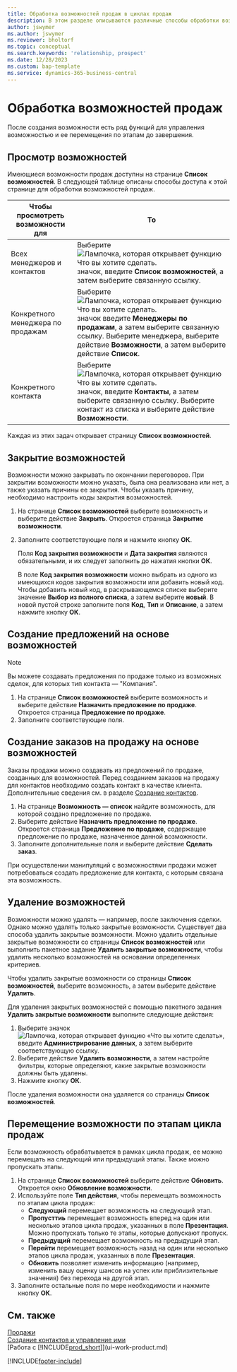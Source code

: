 ```yaml
---
title: Обработка возможностей продаж в циклах продаж
description: В этом разделе описываются различные способы обработки возможностей продаж в циклах продаж и перемещения возможной сделки по стадиям цикла продаж.
author: jswymer
ms.author: jswymer
ms.reviewer: bholtorf
ms.topic: conceptual
ms.search.keywords: 'relationship, prospect'
ms.date: 12/28/2023
ms.custom: bap-template
ms.service: dynamics-365-business-central
---
```

# <a name="process-sales-opportunities"></a>Обработка возможностей продаж

После создания возможности есть ряд функций для управления возможностью и ее перемещения по этапам до завершения.

## <a name="view-opportunities"></a>Просмотр возможностей

Имеющиеся возможности продаж доступны на странице **Список возможностей**. В следующей таблице описаны способы доступа к этой странице для обработки возможностей продаж.

| Чтобы просмотреть возможности для | То |
| --- | --- |
| Всех менеджеров и контактов |Выберите ![Лампочка, которая открывает функцию Что вы хотите сделать.](media/ui-search/search_small.png "Что вы хотите сделать") значок, введите **Список возможностей**, а затем выберите связанную ссылку. |
| Конкретного менеджера по продажам |Выберите ![Лампочка, которая открывает функцию Что вы хотите сделать.](media/ui-search/search_small.png "Что вы хотите сделать") значок введите **Менеджеры по продажам**, а затем выберите связанную ссылку. Выберите менеджера, выберите действие **Возможности**, а затем выберите действие **Список**. |
| Конкретного контакта |Выберите ![Лампочка, которая открывает функцию Что вы хотите сделать.](media/ui-search/search_small.png "Что вы хотите сделать") значок, введите **Контакты**, а затем выберите связанную ссылку. Выберите контакт из списка и выберите действие **Возможности**. |

Каждая из этих задач открывает страницу **Список возможностей**.

## <a name="close-opportunities"></a>Закрытие возможностей

Возможности можно закрывать по окончании переговоров. При закрытии возможности можно указать, была она реализована или нет, а также указать причины ее закрытия. Чтобы указать причину, необходимо настроить коды закрытия возможностей.

1. На странице **Список возможностей** выберите возможность и выберите действие **Закрыть**. Откроется страница **Закрытие возможности**.
2. Заполните соответствующие поля и нажмите кнопку **ОК**.

   Поля **Код закрытия возможности** и **Дата закрытия** являются обязательными, и их следует заполнить до нажатия кнопки **ОК**.

   В поле **Код закрытия возможности** можно выбрать из одного из имеющихся кодов закрытия возможности или добавить новый код. Чтобы добавить новый код, в раскрывающемся списке выберите значение **Выбор из полного списка**, а затем выберите **новый**. В новой пустой строке заполните поля **Код**, **Тип** и **Описание**, а затем нажмите кнопку **ОК**.

## <a name="create-quotes-for-opportunities"></a>Создание предложений на основе возможностей

> [!NOTE]
> Вы можете создавать предложения по продаже только из возможных сделок, для которых тип контакта — "Компания".

1. На странице **Список возможностей** выберите возможность и выберите действие **Назначить предложение по продаже**. Откроется страница **Предложение по продаже**.
2. Заполните соответствующие поля.

## <a name="create-sales-orders-for-opportunities"></a>Создание заказов на продажу на основе возможностей

Заказы продажи можно создавать из предложений по продаже, созданных для возможностей. Перед созданием заказов на продажу для контактов необходимо создать контакт в качестве клиента. Дополнительные сведения см. в разделе [Создание контактов](marketing-create-contact-companies.md).

1. На странице **Возможность — список** найдите возможность, для которой создано предложение по продаже.
2. Выберите действие **Назначить предложение по продаже**. Откроется страница **Предложение по продаже**, содержащее предложение по продаже, назначенное данной возможности.
3. Заполните дополнительные поля и выберите действие **Сделать заказ**.

При осуществлении манипуляций с возможностями продажи может потребоваться создать предложение для контакта, с которым связана эта возможность.

## <a name="delete-opportunities"></a>Удаление возможностей

Возможности можно удалять — например, после заключения сделки. Однако можно удалять только закрытые возможности. Существует два способа удалить закрытые возможности. Можно удалить отдельные закрытые возможности со страницы **Список возможностей** или выполнить пакетное задание **Удалить закрытые возможности**, чтобы удалить несколько возможностей на основании определенных критериев.

Чтобы удалить закрытые возможности со страницы **Список возможностей**, выберите возможность, а затем выберите действие **Удалить**.

Для удаления закрытых возможностей с помощью пакетного задания **Удалить закрытые возможности** выполните следующие действия:

1. Выберите значок ![Лампочка, которая открывает функцию «Что вы хотите сделать»](media/ui-search/search_small.png "Что вы хотите сделать"), введите **Администрирование данных**, а затем выберите соответствующую ссылку.
2. Выберите действие **Удалить возможности**, а затем настройте фильтры, которые определяют, какие закрытые возможности должны быть удалены.
3. Нажмите кнопку **ОК**.

После удаления возможности она удаляется со страницы **Список возможностей**.

## <a name="move-an-opportunity-through-sales-cycle-stages"></a>Перемещение возможности по этапам цикла продаж

Если возможность обрабатывается в рамках цикла продаж, ее можно перемещать на следующий или предыдущий этапы. Также можно пропускать этапы.

1. На странице **Список возможностей** выберите действие **Обновить**. Откроется окно **Обновление возможности**.
2. Используйте поле **Тип действия**, чтобы перемещать возможность по этапам цикла продаж:
   * **Следующий** перемещает возможность на следующий этап.
   * **Пропусттиь** перемещает возможность вперед на один или несколько этапов цикла продаж, указанных в поле **Презентация**. Можно пропускать только те этапы, которые допускают пропуск.
   * **Предыдущий** перемещает возможность на предыдущий этап.
   * **Перейти** перемещает возможность назад на один или несколько этапов цикла продаж, указанных в поле **Презентация**.
   * **Обновить** позволяет изменить информацию (например, изменить вашу оценку шансов на успех или приблизительные значения) без перехода на другой этап.
3. Заполните остальные поля по мере необходимости и нажмите кнопку **ОК**.

## <a name="see-also"></a>См. также

[Продажи](sales-manage-sales.md)  
[Создание контактов и управление ими](marketing-contacts.md)  
[Работа с [!INCLUDE[prod_short](includes/prod_short.md)]](ui-work-product.md)


[!INCLUDE[footer-include](includes/footer-banner.md)]
